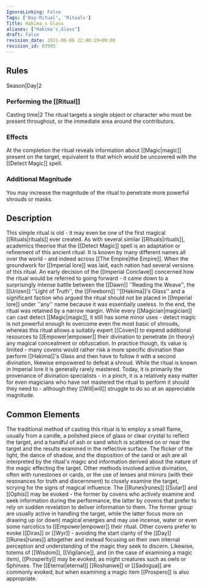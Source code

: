 ```yaml
---
IgnoreLinking: False
Tags: ['Day-Ritual', 'Rituals']
Title: Hakima_s Glass
aliases: ["Hakima's_Glass"]
draft: False
revision_date: 2021-06-08 22:40:19+00:00
revision_id: 83995
---
```


## Rules
Season|Day|2
### Performing the [[Ritual]]
Casting time|2 The ritual targets a single object or character who must be present throughout, or the immediate area around the contributors.
### Effects
At the completion the ritual reveals information about [[Magic|magic]] present on the target, equivalent to that which would be uncovered with the [[Detect Magic]] spell. 
### Additional Magnitude
You may increase the magnitude of the ritual to penetrate more powerful shrouds or masks.
## Description
This simple ritual is old - it may even be one of the first magical [[Rituals|rituals]] ever created. As with several similar [[Rituals|rituals]], academics theorise that the [[Detect Magic]] spell is an adaptation or refinement of this ancient ritual. It is known by many different names all over the world - and indeed across [[The Empire|the Empire]]. When the groundwork for [[Imperial lore]] was laid, each nation had several versions of this ritual. An early decision of the [[Imperial Conclave]] concerned how the ritual would be referred to going forward - it came down to a surprisingly intense battle between the [[Dawn]] ''Reading the Weave'', the [[Urizen]] ''Light of Truth'', the [[Freeborn]] ''[[Hakima]]'s Glass'' and a significant faction who argued the ritual should not be placed in [[Imperial lore]] under ''any'' name because it was essentially useless.
In the end, the ritual was retained by a narrow margin. While every [[Magician|magician]] can cast detect [[Magic|magic]], it still has some minor uses - detect magic is not powerful enough to overcome even the most basic of shrouds, whereas this ritual allows a suitably expert [[Coven]] to expend additional resources to [[Empower|empower]] their divination to penetrate (in theory) any magical concealment or obfuscation. In practice though, its value is limited - many covens would rather risk a more specific divination than perform [[Hakima]]'s Glass and then have to follow it with a second divination, likewise empowered to defeat a shroud.
While the ritual is known in Imperial lore it is generally rarely mastered. Today, it is primarily the provenance of divination specialists - in a pinch, it is a relatively easy matter for even magicians who have not mastered the ritual to perform it should they need to - although they [[Will|will]] struggle to do so at an appreciable magnitude.
## Common Elements
The traditional method of casting this ritual is to employ a small flame, usually from a candle, a polished piece of glass or clear crystal to reflect the target, and a handful of ash or sand which is scattered on or near the target and the results examined in the reflective surface. The flicker of the light, the dance of shadow, and the disposition of the sand or ash are all interpreted by the ritual's magic and information derived about the nature of the magic effecting the target.
Other methods involved active divination, often with runestones or cards, or the use of lenses and mirrors (with their resonances for truth and discernment) to closely examine the target, scrying for the signs of magical influence.
The [[Runes|runes]] [[Sular]] and [[Ophis]] may be evoked - the former by covens who actively examine and seek information during the performance, the latter by covens that prefer to rely on sudden revelation to deliver information to them. The former group are usually active in handling the target, while the latter focus more on drawing up (or down) magical energies and may use incense, water or even some narcotics to [[Empower|empower]] their ritual. Other covens prefer to evoke [[Diras]] or [[Wyr]] - avoiding the start clarity of the [[Day]] [[Runes|runes]] altogether and instead focusing on their own internal perception and understanding of the magic they seek to discern.
Likewise, totems of [[Wisdom]], [[Vigilance]], and (in the case of examining a magic item), [[Prosperity]] may be evoked, as might creatures such as owls or Sphinxes. The [[Eternal|eternal]] [[Roshanwe]] or [[Sadogua]] are commonly evoked, but when examining a magic item [[Prospero]] is also appropriate.